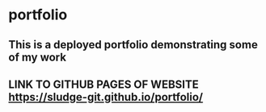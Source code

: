 # portfolio
This is a deployed portfolio demonstrating some of my work
-----------------------------------------------------------
LINK TO GITHUB PAGES OF WEBSITE
https://sludge-git.github.io/portfolio/
-----------------------------------------------------------
